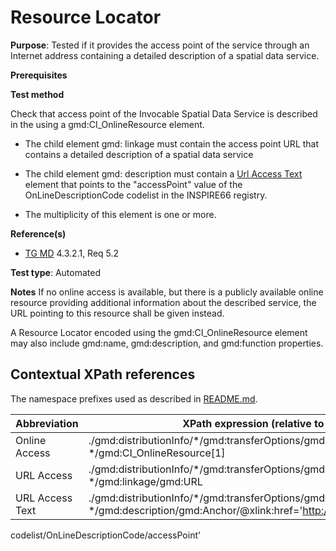 # Resource Locator

**Purpose**: Tested if it provides the access point of the service through an 
Internet address containing a detailed description of a spatial data service.

**Prerequisites**

**Test method**

Check that access point of the Invocable Spatial Data Service is described in the using a gmd:CI_OnlineResource element. 

* The child element gmd: linkage must contain the access point URL that contains a detailed description of a spatial data service
* The child element gmd: description must contain a [Url Access Text](#urlAccessText) element that points to the "accessPoint" value of the OnLineDescriptionCode codelist in the INSPIRE66 registry.

* The multiplicity of this element is one or more.

**Reference(s)**

* [TG MD](http://inspire.ec.europa.eu/id/ats/metadata/2.0/sds-invocable/README#ref_TG_MD) 4.3.2.1, Req 5.2

**Test type**: Automated

**Notes**
If no online access is available, but there is a publicly available online resource providing additional information about the described service, 
the URL pointing to this resource shall be given instead.

A Resource Locator encoded using the gmd:CI_OnlineResource element may also include gmd:name, gmd:description, and gmd:function properties.

## Contextual XPath references

The namespace prefixes used as described in [README.md](http://inspire.ec.europa.eu/id/ats/metadata/2.0/sds-invocable/README#namespaces).

Abbreviation                                   |  XPath expression (relative to gmd:MD_Metadata)
-----------------------------------------------| ------------------------------------------------------------------
<a name="onlineAccess"></a> Online Access |  ./gmd:distributionInfo/\*/gmd:transferOptions/gmd:MD_DigitalTransferOptions/ \*/gmd:CI_OnlineResource[1]
<a name="urlAccess"></a> URL Access |  ./gmd:distributionInfo/\*/gmd:transferOptions/gmd:MD_DigitalTransferOptions/gmd:onLine/ \*/gmd:linkage/gmd:URL
<a name="urlAccessText"></a> URL Access Text |  ./gmd:distributionInfo/\*/gmd:transferOptions/gmd:MD_DigitalTransferOptions/gmd:onLine/ \*/gmd:description/gmd:Anchor/@xlink:href='http://inspire.ec.europa.eu/metadata-
codelist/OnLineDescriptionCode/accessPoint'
